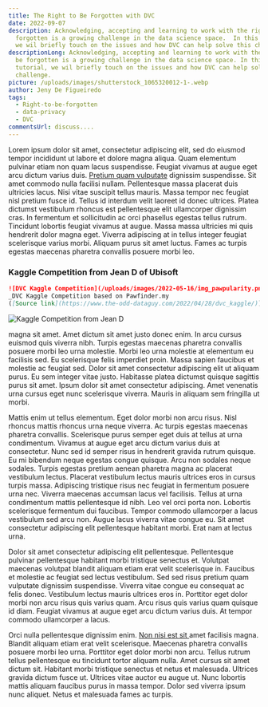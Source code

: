 ```yaml
---
title: The Right to Be Forgotten with DVC
date: 2022-09-07
description: Acknowledging, accepting and learning to work with the right to be
  forgotten is a growing challenge in the data science space.  In this tutorial,
  we wil briefly touch on the issues and how DVC can help solve this challenge
descriptionLong: Acknowledging, accepting and learning to work with the right to
  be forgotten is a growing challenge in the data science space. In this
  tutorial, we wil briefly touch on the issues and how DVC can help solve this
  challenge.
picture: /uploads/images/shutterstock_1065320012-1-.webp
author: Jeny De Figueiredo
tags:
  - Right-to-be-forgotten
  - data-privacy
  - DVC
commentsUrl: discuss....
---
```

Lorem ipsum dolor sit amet, consectetur adipiscing elit, sed do eiusmod tempor incididunt ut labore et dolore magna aliqua. Quam elementum pulvinar etiam non quam lacus suspendisse. Feugiat vivamus at augue eget arcu dictum varius duis. [Pretium quam vulputate](https://learn.iterative.ai) dignissim suspendisse. Sit amet commodo nulla facilisi nullam. Pellentesque massa placerat duis ultricies lacus. Nisi vitae suscipit tellus mauris. Massa tempor nec feugiat nisl pretium fusce id. Tellus id interdum velit laoreet id donec ultrices. Platea dictumst vestibulum rhoncus est pellentesque elit ullamcorper dignissim cras. In fermentum et sollicitudin ac orci phasellus egestas tellus rutrum. Tincidunt lobortis feugiat vivamus at augue. Massa massa ultricies mi quis hendrerit dolor magna eget. Viverra adipiscing at in tellus integer feugiat scelerisque varius morbi. Aliquam purus sit amet luctus. Fames ac turpis egestas maecenas pharetra convallis posuere morbi leo.

### Kaggle Competition from Jean D of Ubisoft 

```markdown
![DVC Kaggle Competition](/uploads/images/2022-05-16/img_pawpularity.png '=800')
_DVC Kaggle Competition based on Pawfinder.my
([Source link](https://www.the-odd-dataguy.com/2022/04/28/dvc_kaggle/))_
```

![Kaggle Competition from Jean D](/uploads/images/img_pawpularity.png "Kaggle Competition from Jean D of Ubisoft - Source link")

magna sit amet. Amet dictum sit amet justo donec enim. In arcu cursus euismod quis viverra nibh. Turpis egestas maecenas pharetra convallis posuere morbi leo urna molestie. Morbi leo urna molestie at elementum eu facilisis sed. Eu scelerisque felis imperdiet proin. Massa sapien faucibus et molestie ac feugiat sed. Dolor sit amet consectetur adipiscing elit ut aliquam purus. Eu sem integer vitae justo. Habitasse platea dictumst quisque sagittis purus sit amet. Ipsum dolor sit amet consectetur adipiscing. Amet venenatis urna cursus eget nunc scelerisque viverra. Mauris in aliquam sem fringilla ut morbi.

Mattis enim ut tellus elementum. Eget dolor morbi non arcu risus. Nisl rhoncus mattis rhoncus urna neque viverra. Ac turpis egestas maecenas pharetra convallis. Scelerisque purus semper eget duis at tellus at urna condimentum. Vivamus at augue eget arcu dictum varius duis at consectetur. Nunc sed id semper risus in hendrerit gravida rutrum quisque. Eu mi bibendum neque egestas congue quisque. Arcu non sodales neque sodales. Turpis egestas pretium aenean pharetra magna ac placerat vestibulum lectus. Placerat vestibulum lectus mauris ultrices eros in cursus turpis massa. Adipiscing tristique risus nec feugiat in fermentum posuere urna nec. Viverra maecenas accumsan lacus vel facilisis. Tellus at urna condimentum mattis pellentesque id nibh. Leo vel orci porta non. Lobortis scelerisque fermentum dui faucibus. Tempor commodo ullamcorper a lacus vestibulum sed arcu non. Augue lacus viverra vitae congue eu. Sit amet consectetur adipiscing elit pellentesque habitant morbi. Erat nam at lectus urna.

Dolor sit amet consectetur adipiscing elit pellentesque. Pellentesque pulvinar pellentesque habitant morbi tristique senectus et. Volutpat maecenas volutpat blandit aliquam etiam erat velit scelerisque in. Faucibus et molestie ac feugiat sed lectus vestibulum. Sed sed risus pretium quam vulputate dignissim suspendisse. Viverra vitae congue eu consequat ac felis donec. Vestibulum lectus mauris ultrices eros in. Porttitor eget dolor morbi non arcu risus quis varius quam. Arcu risus quis varius quam quisque id diam. Feugiat vivamus at augue eget arcu dictum varius duis. At tempor commodo ullamcorper a lacus.

Orci nulla pellentesque dignissim enim. [Non nisi est sit ](https://loremipsum.io/generator/?n=5&t=p)amet facilisis magna. Blandit aliquam etiam erat velit scelerisque. Maecenas pharetra convallis posuere morbi leo urna. Porttitor eget dolor morbi non arcu. Tellus rutrum tellus pellentesque eu tincidunt tortor aliquam nulla. Amet cursus sit amet dictum sit. Habitant morbi tristique senectus et netus et malesuada. Ultrices gravida dictum fusce ut. Ultrices vitae auctor eu augue ut. Nunc lobortis mattis aliquam faucibus purus in massa tempor. Dolor sed viverra ipsum nunc aliquet. Netus et malesuada fames ac turpis.